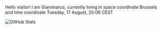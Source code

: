 Hello visitor! I am Giammarco, currently living in space coordinate Brussels and time coordinate Tuesday, 17 August, 20:06 CEST

![GitHub Stats](https://github-readme-stats.vercel.app/api?username=grcasanova)
